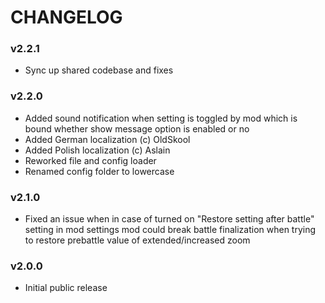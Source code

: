 # CHANGELOG

### v2.2.1

- Sync up shared codebase and fixes

### v2.2.0

- Added sound notification when setting is toggled by mod which is bound whether show message option is enabled or no
- Added German localization (c) OldSkool
- Added Polish localization (c) Aslain
- Reworked file and config loader
- Renamed config folder to lowercase

### v2.1.0

- Fixed an issue when in case of turned on "Restore setting after battle" setting in mod settings mod could break battle finalization when trying to restore prebattle value of extended/increased zoom

### v2.0.0

- Initial public release
